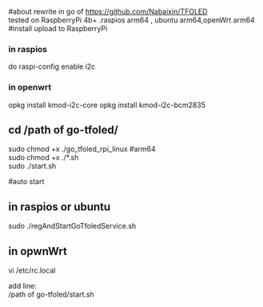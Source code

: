 #about
rewrite in go of https://github.com/Nabaixin/TFOLED  
tested on RaspberryPi 4b+ .raspios arm64 , ubuntu arm64,openWrt arm64
#install 
upload to RaspberryPi
### in raspios
do raspi-config enable i2c
### in openwrt
opkg install kmod-i2c-core
opkg install kmod-i2c-bcm2835

## cd /path of go-tfoled/  
sudo chmod +x ./go_tfoled_rpi_linux #arm64  
sudo chmod +x ./*.sh  
sudo ./start.sh


#auto start
## in raspios or ubuntu
sudo ./regAndStartGoTfoledService.sh

## in opwnWrt

vi /etc/rc.local

add line:  
/path of go-tfoled/start.sh